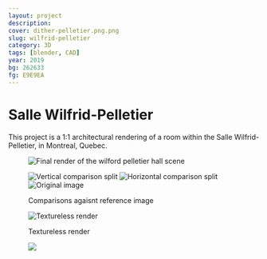 ```yaml
---
layout: project
description:
cover: dither-pelletier.png.png
slug: wilfrid-pelletier
category: 3D
tags: [blender, CAD]
year: 2019
bg: 262633
fg: E9E9EA
---
```


# Salle Wilfrid-Pelletier

This project is a 1:1 architectural rendering of a room within the Salle Wilfrid-Pelletier, in Montreal, Quebec.

<figure>

![Final render of the wilford pelletier hall scene](/assets/img/work/pelletier/dither-wp-final.png.png)
<figcaption></figcaption>
</figure>

<figure>

![Vertical comparison split](/assets/img/work/pelletier/dither-wp-comparison-00.png.png)
![Horizontal comparison split](/assets/img/work/pelletier/dither-wp-comparison-01.png.png)
![Original image](/assets/img/work/pelletier/dither-wp-ref.png.png)
<figcaption>Comparisons agaisnt reference image</figcaption>
</figure>

<figure>

![Textureless render](/assets/img/work/pelletier/dither-wp-no-tex.png.png)
<figcaption>Textureless render</figcaption>
</figure>

<figure>

![](/assets/img/work/pelletier/dither-wp-exterior.png.png)
<figcaption></figcaption>
</figure>
